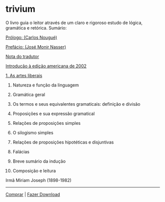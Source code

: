 
# trivium
O livro guia o leitor através de um claro e rigoroso estudo de lógica, gramática e retórica.
Sumário:

[Prólogo: (Carlos Nougué)](Trivium_md/001_prologo.md)


[Prefácio: (José Monir Nasser)](Trivium_md/002_Prefacio.md)

[Nota do tradutor](Trivium_md/003_nota_do_tradutor.md)

[Introdução à edição americana de 2002](Trivium_md/004_Introducao_edicao_2002.md)

[1. As artes liberais](Trivium_md/010_as_artes_liberais.md)

1. Natureza e função da linguagem

2. Gramática geral

3. Os termos e seus equivalentes gramaticais: definição e divisão

4. Proposições e sua expressão gramatical

5. Relações de proposições simples

6. O silogismo simples

7. Relações de proposições hipotéticas e disjuntivas

8.  Falácias

9.  Breve sumário da indução

10. Composição e leitura

Irmã Miriam Joseph (1898-1982)

---

[Comprar](https://www.amazon.com.br/Trivium-Miriam-Joseph/dp/8588062607) | [Fazer Download](http://libgen.rs/search.php?req=trivium&lg_topic=libgen&open=0&view=simple&res=25&phrase=1&column=def)


